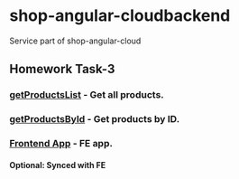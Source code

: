 # shop-angular-cloudbackend
Service part of shop-angular-cloud

## Homework Task-3

### [getProductsList](https://6fw4y49igd.execute-api.eu-west-1.amazonaws.com/dev/products) - Get all products.
### [getProductsById](https://6fw4y49igd.execute-api.eu-west-1.amazonaws.com/dev/products/1) - Get products by ID.
### [Frontend App](https://d1wesz2bdfhld4.cloudfront.net/) - FE app.

#### Optional: Synced with FE
